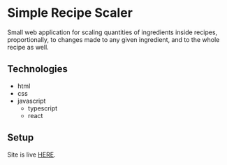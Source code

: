 # Simple Recipe Scaler

Small web application for scaling quantities of ingredients inside recipes, proportionally, to changes made to any given ingredient, and to the whole recipe as well.

## Technologies
* html
* css
* javascript
    * typescript
    * react

## Setup
Site is live [HERE](https://recipe-scaler.netlify.app/).